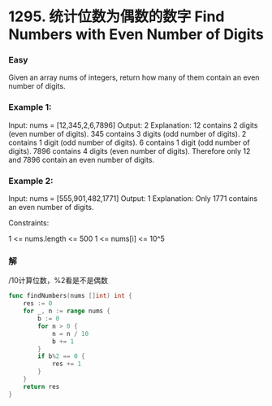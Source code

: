 # 1295. 统计位数为偶数的数字 Find Numbers with Even Number of Digits

### Easy

Given an array nums of integers, return how many of them contain an even number of digits.

### Example 1:

Input: nums = [12,345,2,6,7896]
Output: 2
Explanation: 
12 contains 2 digits (even number of digits). 
345 contains 3 digits (odd number of digits). 
2 contains 1 digit (odd number of digits). 
6 contains 1 digit (odd number of digits). 
7896 contains 4 digits (even number of digits). 
Therefore only 12 and 7896 contain an even number of digits.

### Example 2:

Input: nums = [555,901,482,1771]
Output: 1 
Explanation: 
Only 1771 contains an even number of digits.

Constraints:

1 <= nums.length <= 500
1 <= nums[i] <= 10^5

### 解

/10计算位数，%2看是不是偶数

```go
func findNumbers(nums []int) int {
	res := 0
	for _, n := range nums {
		b := 0
		for n > 0 {
			n = n / 10
			b += 1
		}
		if b%2 == 0 {
			res += 1
		}
	}
	return res
}
```